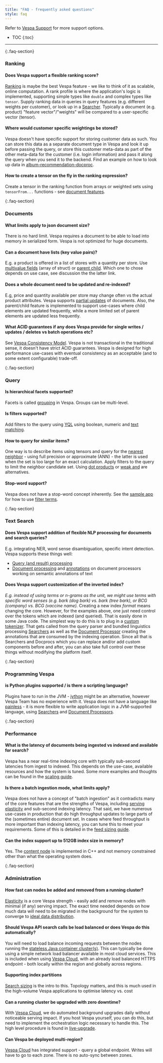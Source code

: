 ```yaml
---
title: "FAQ - frequently asked questions"
style: faq
---
```


Refer to [Vespa Support](support) for more support options.

* TOC
{:toc}

---

{:.faq-section}
### Ranking

#### Does Vespa support a flexible ranking score?
<a href="https://docs.vespa.ai/documentation/ranking.html">Ranking</a> is maybe the best Vespa feature -
we like to think of it as scalable, online computation.
A rank profile is where the application's logic is implemented,
supporting simple types like <code>double</code> and complex types like <code>tensor</code>.
Supply ranking data in queries in query features (e.g. different weights per customer),
or look up in a <a href="https://docs.vespa.ai/documentation/searcher-development.html">Searcher</a>.
Typically a document (e.g. product) "feature vector"/"weights" will be compared to a user-specific vector (tensor).

#### Where would customer specific weightings be stored?
Vespa doesn't have specific support for storing customer data as such.
You can store this data as a separate document type in Vespa and look it up before passing the query,
or store this customer meta-data as part of the other meta-data for the customer
(i.e. login information) and pass it along the query when you send it to the backend.
Find an example on how to look up data in
<a href="https://github.com/vespa-engine/sample-apps/tree/master/vespa-cloud/album-recommendation-docproc">
album-recommendation-docproc</a>.
</p>

#### How to create a tensor on the fly in the ranking expression?
Create a tensor in the ranking function from arrays or weighted sets using <code>tensorFrom...</code> functions - see
<a href="https://docs.vespa.ai/documentation/reference/rank-features.html#document-features">document features</a>.

{:.faq-section}
### Documents

#### What limits apply to json document size?
There is no hard limit.
Vespa requires a document to be able to load into memory in serialized form.
Vespa is not optimized for huge documents.

#### Can a document have lists (key value pairs)?
E.g. a product is offered in a list of stores with a quantity per store.
Use <a href="https://docs.vespa.ai/documentation/schemas.html#multivalue-fields">multivalue fields</a> (array of struct)
or <a href="https://docs.vespa.ai/documentation/parent-child.html">parent child</a>.
Which one to chose depends on use case, see discussion the the latter link.

#### Does a whole document need to be updated and re-indexed?
E.g, price and quantity available per store may change often vs the actual product attributes.
Vespa supports <a href="https://docs.vespa.ai/documentation/writing-to-vespa.html">partial updates</a> of documents.
Also, the parent/child feature is implemented to support use-cases where child elements are updated frequently,
while a more limited set of parent elements are updated less frequently.

#### What ACID guarantees if any does Vespa provide for single writes / updates / deletes vs batch operations etc?
See <a href="https://docs.vespa.ai/documentation/content/consistency.html">Vespa Consistency Model</a>.
Vespa is not transactional in the traditional sense, it doesn't have strict ACID guarantees.
Vespa is designed for high performance use-cases with eventual consistency
as an acceptable (and to some extent configurable) trade-off.


{:.faq-section}
### Query

#### Is hierarchical facets supported?
Facets is called <a href="https://docs.vespa.ai/documentation/grouping.html">grouping</a> in Vespa.
Groups can be multi-level.

#### Is filters supported?
Add filters to the query using <a href="https://docs.vespa.ai/documentation/query-language.html">YQL</a>
using boolean, numeric and <a href="https://docs.vespa.ai/documentation/text-matching-ranking.html">text matching</a>.

#### How to query for similar items?
One way is to describe items using tensors and query for the
<a href="https://docs.vespa.ai/documentation/reference/query-language-reference.html#nearestneighbor">nearest neighbor</a> -
using full precision or approximate (ANN) - the latter is used when the set is too large for an exact calculation.
Apply filters to the query to limit the neighbor candidate set.
Using <a href="https://docs.vespa.ai/documentation/multivalue-query-operators.html">dot products</a> or
<a href="https://docs.vespa.ai/documentation/using-wand-with-vespa.html">weak and</a> are alternatives.

#### Stop-word support?
Vespa does not have a stop-word concept inherently.
See the <a href="https://github.com/vespa-engine/sample-apps/pull/335/files">sample app</a>
for how to use <a href="https://docs.vespa.ai/documentation/reference/query-language-reference.html#annotations">filter terms</a>.

<!-- Feed but cannot see - doc selection/expiry -->

{:.faq-section}
### Text Search

#### Does Vespa support addition of flexible NLP processing for documents and search queries?
E.g. integrating NER, word sense disambiguation, specific intent detection.
Vespa supports these things well:
<ul>
  <li><a href="https://docs.vespa.ai/documentation/searcher-development.html">Query (and result) processing</a></li>
  <li><a href="https://docs.vespa.ai/documentation/document-processing.html">Document processing</a>
    and <a href="https://docs.vespa.ai/documentation/annotations.html">annotations</a>
    on document processors working on semantic annotations of text</li>
</ul>

#### Does Vespa support customization of the inverted index?
<em>E.g. instead of using terms or n-grams as the unit, we might use terms with specific word senses
(e.g. bark (dog bark) vs. bark (tree bark), or BCG (company) vs. BCG (vaccine name).</em>
Creating a new index <em>format</em> means changing the core.
However, for the examples above, one just need control over the tokens which are indexed (and queried).
That is easily done in some Java code.
The simplest way to do this is to plug in a <a href="https://docs.vespa.ai/documentation/linguistics.html">custom tokenizer</a>.
That gets called from the query parser and bundled linguistics processing
<a href="https://docs.vespa.ai/documentation/searcher-development.html">Searchers</a>
as well as the <a href="https://docs.vespa.ai/documentation/document-processing.html">Document Processor</a>
creating the annotations that are consumed by the indexing operation.
Since all that is Searchers and Docprocs which you can replace and/or add custom components before and after,
you can also take full control over these things without modifying the platform itself.


{:.faq-section}
### Programming Vespa

<!--p id="programming-vespa-1"><strong>How to add custom code to a Vespa application?
</p-->

#### is Python plugins supported / is there a scripting language?
Plugins have to run in the JVM - <a href="https://www.jython.org/">jython</a> might be an alternative,
however Vespa Team has no experience with it.
Vespa does not have a language like
<a href="https://www.elastic.co/guide/en/elasticsearch/reference/master/modules-scripting-painless.html">painless</a> -
it is more flexible to write application logic in a JVM-supported language, using
<a href="https://docs.vespa.ai/documentation/searcher-development.html">Searchers</a>
and <a href="https://docs.vespa.ai/documentation/document-processing.html">Document Processors</a>.

<!--p id="programming-vespa-3" style="margin-bottom: 0px;"><strong>Is there a way to check if this component is alive or not?
<a href="https://docs.vespa.ai/documentation/jdisc/container-components.html">Component</a> lifecycle:
<ol>
  <li>Old components are alive</li>
  <li>Deployment occurs</li>
  <li>New components are constructed</li>
  <li>Old components are deconstructed</li>
  <li>Deployment is complete</li>
  <li>Only new components are alive</li>
</ol-->
<!-- ToDo: move this to the doc itself and link from here - and add something useful ... -->


{:.faq-section}
### Performance

#### What is the latency of documents being ingested vs indexed and available for search?
Vespa has a near real-time indexing core with typically sub-second latencies from ingest to indexed.
This depends on the use-case, available resources and how the system is tuned.
Some more examples and thoughts can be found in the
<a href="https://docs.vespa.ai/documentation/performance/sizing-search.html">scaling guide</a>.

#### Is there a batch ingestion mode, what limits apply?
Vespa does not have a concept of "batch ingestion"
as it contradicts many of the core features that are the strengths of Vespa,
including <a href="https://docs.vespa.ai/documentation/elastic-vespa.html">serving elasticity</a> and sub-second indexing latency.
That said, we have numerous use-cases in production that do high throughput updates to large parts of the (sometimes entire) document set.
In cases where feed throughput is more important than indexing latency, you can tune this to meet your requirements.
Some of this is detailed in the <a href="https://docs.vespa.ai/documentation/performance/sizing-feeding.html">feed sizing guide</a>.

#### Can the index support up to 512GB index size in memory?
Yes. The <a href="https://docs.vespa.ai/documentation/proton.html">content node</a>
is implemented in C++ and not memory constrained other than what the operating system does.

<!--p id="performance-4"><strong>How to optimise feeding from a Grid?
</p-->

{:.faq-section}
### Administration

#### How fast can nodes be added and removed from a running cluster?
<a href="https://docs.vespa.ai/documentation/elastic-vespa.html">Elasticity</a> is a core Vespa strength -
easily add and remove nodes with minimal (if any) serving impact.
The exact time needed depends on how much data will need to be migrated in the background for the system to converge to
<a href="https://docs.vespa.ai/documentation/content/idealstate.html">ideal data distribution</a>.

#### Should Vespa API search calls be load balanced or does Vespa do this automatically?
You will need to load balance incoming requests between the nodes running the
<a href="https://docs.vespa.ai/documentation/overview.html">stateless Java container cluster(s)</a>.
This can typically be done using a simple network load balancer available in most cloud services.
This is included when using <a href="https://cloud.vespa.ai/">Vespa Cloud</a>,
with an already load balanced HTTPS endpoint - both locally within the region and globally across regions.

#### Supporting index partitions
<a href="https://docs.vespa.ai/documentation/performance/sizing-search.html">Search sizing</a> is the intro to this.
Topology matters, and this is much used in the high-volume Vespa applications to optimise latency vs. cost

#### Can a running cluster be upgraded with zero downtime?
With <a href="https://cloud.vespa.ai/">Vespa Cloud</a>,
we do automated background upgrades daily without noticeable serving impact.
If you host Vespa yourself, you can do this, but need to implement the orchestration logic necessary to handle this.
The high level procedure is found in <a href="https://docs.vespa.ai/documentation/operations/live-upgrade.html">live-upgrade</a>.

#### Can Vespa be deployed multi-region?
<a href="https://cloud.vespa.ai/reference/zones">Vespa Cloud</a> has integrated support - query a global endpoint.
Writes will have to go to each zone.
There is no auto-sync between zones.
